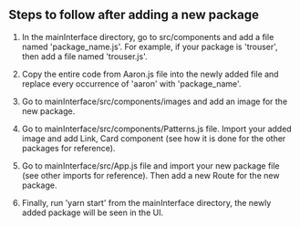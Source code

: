 ## Steps to follow after adding a new package

1. In the mainInterface directory, go to src/components and add a file named 'package_name.js'. For example, if your package is 'trouser', then add a file named 'trouser.js'.

2. Copy the entire code from Aaron.js file into the newly added file and replace every occurrence of 'aaron' with 'package_name'.

3. Go to mainInterface/src/components/images and add an image for the new package.

4. Go to mainInterface/src/components/Patterns.js file. Import your added image and add Link, Card component (see how it is done for the other packages for reference).

5. Go to mainInterface/src/App.js file and import your new package file (see other imports for reference). Then add a new Route for the new package.

6. Finally, run 'yarn start' from the mainInterface directory, the newly added package will be seen in the UI.
